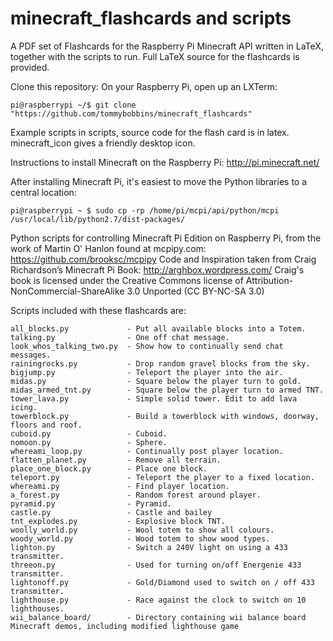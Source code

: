 minecraft_flashcards and scripts
================================

A PDF set of Flashcards for the Raspberry Pi Minecraft API written in LaTeX, together with the scripts to run. Full LaTeX source for the flashcards is provided.

Clone this repository:
On your Raspberry Pi, open up an LXTerm:

    pi@raspberrypi ~/$ git clone "https://github.com/tommybobbins/minecraft_flashcards"

Example scripts in scripts, source code for the flash card is in latex. minecraft_icon gives a friendly desktop icon.

Instructions to install Minecraft on the Raspberry Pi:
http://pi.minecraft.net/

After installing Minecraft Pi, it's easiest to move the Python libraries to a central location:

    pi@raspberrypi ~ $ sudo cp -rp /home/pi/mcpi/api/python/mcpi /usr/local/lib/python2.7/dist-packages/

Python scripts for controlling Minecraft Pi Edition on Raspberry Pi, from the work of Martin O' Hanlon found at mcpipy.com: https://github.com/brooksc/mcpipy
Code and Inspiration taken from Craig Richardson’s Minecraft Pi Book: http://arghbox.wordpress.com/
Craig's book is licensed under the Creative Commons license of Attribution-
NonCommercial-ShareAlike 3.0 Unported (CC BY-NC-SA 3.0)

Scripts included with these flashcards are:

    all_blocks.py             - Put all available blocks into a Totem.
    talking.py                - One off chat message.
    look_whos_talking_two.py  - Show how to continually send chat messages.
    rainingrocks.py           - Drop random gravel blocks from the sky. 
    bigjump.py                - Teleport the player into the air.
    midas.py                  - Square below the player turn to gold.
    midas_armed_tnt.py        - Square below the player turn to armed TNT.
    tower_lava.py             - Simple solid tower. Edit to add lava icing.
    towerblock.py             - Build a towerblock with windows, doorway, floors and roof.
    cuboid.py                 - Cuboid.
    nomoon.py                 - Sphere.                
    whereami_loop.py          - Continually post player location.
    flatten_planet.py         - Remove all terrain.
    place_one_block.py        - Place one block.
    teleport.py               - Teleport the player to a fixed location.
    whereami.py               - Find player location.
    a_forest.py               - Random forest around player.
    pyramid.py                - Pyramid.
    castle.py	              - Castle and bailey
    tnt_explodes.py           - Explosive block TNT.
    woolly_world.py           - Wool totem to show all colours.
    woody_world.py            - Wood totem to show wood types.
    lighton.py                - Switch a 240V light on using a 433 transmitter.
    threeon.py                - Used for turning on/off Energenie 433 transmitter.
    lightonoff.py             - Gold/Diamond used to switch on / off 433 transmitter.
    lighthouse.py             - Race against the clock to switch on 10 lighthouses.
    wii_balance_board/        - Directory containing wii balance board Minecraft demos, including modified lighthouse game
